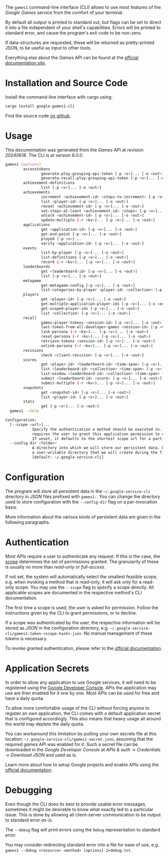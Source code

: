 <!---
DO NOT EDIT !
This file was generated automatically from 'src/generator/templates/cli/README.md.mako'
DO NOT EDIT !
-->
The `games1` command-line interface *(CLI)* allows to use most features of the *Google Games* service from the comfort of your terminal.

By default all output is printed to standard out, but flags can be set to direct it into a file independent of your shell's
capabilities. Errors will be printed to standard error, and cause the program's exit code to be non-zero.

If data-structures are requested, these will be returned as pretty-printed JSON, to be useful as input to other tools.

Everything else about the *Games* API can be found at the
[official documentation site](https://developers.google.com/games/).

# Installation and Source Code

Install the command-line interface with cargo using:

```bash
cargo install google-games1-cli
```

Find the source code [on github](https://github.com/Byron/google-apis-rs/tree/main/gen/games1-cli).

# Usage

This documentation was generated from the *Games* API at revision *20240618*. The CLI is at version *6.0.0*.

```bash
games1 [options]
        accesstokens
                generate-play-grouping-api-token [-p <v>]... [-o <out>]
                generate-recall-play-grouping-api-token [-p <v>]... [-o <out>]
        achievement-definitions
                list [-p <v>]... [-o <out>]
        achievements
                increment <achievement-id> <steps-to-increment> [-p <v>]... [-o <out>]
                list <player-id> [-p <v>]... [-o <out>]
                reveal <achievement-id> [-p <v>]... [-o <out>]
                set-steps-at-least <achievement-id> <steps> [-p <v>]... [-o <out>]
                unlock <achievement-id> [-p <v>]... [-o <out>]
                update-multiple (-r <kv>)... [-p <v>]... [-o <out>]
        applications
                get <application-id> [-p <v>]... [-o <out>]
                get-end-point [-p <v>]... [-o <out>]
                played [-p <v>]...
                verify <application-id> [-p <v>]... [-o <out>]
        events
                list-by-player [-p <v>]... [-o <out>]
                list-definitions [-p <v>]... [-o <out>]
                record (-r <kv>)... [-p <v>]... [-o <out>]
        leaderboards
                get <leaderboard-id> [-p <v>]... [-o <out>]
                list [-p <v>]... [-o <out>]
        metagame
                get-metagame-config [-p <v>]... [-o <out>]
                list-categories-by-player <player-id> <collection> [-p <v>]... [-o <out>]
        players
                get <player-id> [-p <v>]... [-o <out>]
                get-multiple-application-player-ids [-p <v>]... [-o <out>]
                get-scoped-player-ids [-p <v>]... [-o <out>]
                list <collection> [-p <v>]... [-o <out>]
        recall
                games-player-tokens <session-id> [-p <v>]... [-o <out>]
                last-token-from-all-developer-games <session-id> [-p <v>]... [-o <out>]
                link-persona (-r <kv>)... [-p <v>]... [-o <out>]
                reset-persona (-r <kv>)... [-p <v>]... [-o <out>]
                retrieve-tokens <session-id> [-p <v>]... [-o <out>]
                unlink-persona (-r <kv>)... [-p <v>]... [-o <out>]
        revisions
                check <client-revision> [-p <v>]... [-o <out>]
        scores
                get <player-id> <leaderboard-id> <time-span> [-p <v>]... [-o <out>]
                list <leaderboard-id> <collection> <time-span> [-p <v>]... [-o <out>]
                list-window <leaderboard-id> <collection> <time-span> [-p <v>]... [-o <out>]
                submit <leaderboard-id> <score> [-p <v>]... [-o <out>]
                submit-multiple (-r <kv>)... [-p <v>]... [-o <out>]
        snapshots
                get <snapshot-id> [-p <v>]... [-o <out>]
                list <player-id> [-p <v>]... [-o <out>]
        stats
                get [-p <v>]... [-o <out>]
  games1 --help

Configuration:
  [--scope <url>]...
            Specify the authentication a method should be executed in. Each scope
            requires the user to grant this application permission to use it.
            If unset, it defaults to the shortest scope url for a particular method.
  --config-dir <folder>
            A directory into which we will store our persistent data. Defaults to
            a user-writable directory that we will create during the first invocation.
            [default: ~/.google-service-cli]

```

# Configuration

The program will store all persistent data in the `~/.google-service-cli` directory in *JSON* files prefixed with `games1-`.  You can change the directory used to store configuration with the `--config-dir` flag on a per-invocation basis.

More information about the various kinds of persistent data are given in the following paragraphs.

# Authentication

Most APIs require a user to authenticate any request. If this is the case, the [scope][scopes] determines the
set of permissions granted. The granularity of these is usually no more than *read-only* or *full-access*.

If not set, the system will automatically select the smallest feasible scope, e.g. when invoking a
method that is read-only, it will ask only for a read-only scope.
You may use the `--scope` flag to specify a scope directly.
All applicable scopes are documented in the respective method's CLI documentation.

The first time a scope is used, the user is asked for permission. Follow the instructions given
by the CLI to grant permissions, or to decline.

If a scope was authenticated by the user, the respective information will be stored as *JSON* in the configuration
directory, e.g. `~/.google-service-cli/games1-token-<scope-hash>.json`. No manual management of these tokens
is necessary.

To revoke granted authentication, please refer to the [official documentation][revoke-access].

# Application Secrets

In order to allow any application to use Google services, it will need to be registered using the
[Google Developer Console][google-dev-console]. APIs the application may use are then enabled for it
one by one. Most APIs can be used for free and have a daily quota.

To allow more comfortable usage of the CLI without forcing anyone to register an own application, the CLI
comes with a default application secret that is configured accordingly. This also means that heavy usage
all around the world may deplete the daily quota.

You can workaround this limitation by putting your own secrets file at this location:
`~/.google-service-cli/games1-secret.json`, assuming that the required *games* API
was enabled for it. Such a secret file can be downloaded in the *Google Developer Console* at
*APIs & auth -> Credentials -> Download JSON* and used as is.

Learn more about how to setup Google projects and enable APIs using the [official documentation][google-project-new].


# Debugging

Even though the CLI does its best to provide usable error messages, sometimes it might be desirable to know
what exactly led to a particular issue. This is done by allowing all client-server communication to be
output to standard error *as-is*.

The `--debug` flag will print errors using the `Debug` representation to standard error.

You may consider redirecting standard error into a file for ease of use, e.g. `games1 --debug <resource> <method> [options] 2>debug.txt`.


[scopes]: https://developers.google.com/+/api/oauth#scopes
[revoke-access]: http://webapps.stackexchange.com/a/30849
[google-dev-console]: https://console.developers.google.com/
[google-project-new]: https://developers.google.com/console/help/new/
